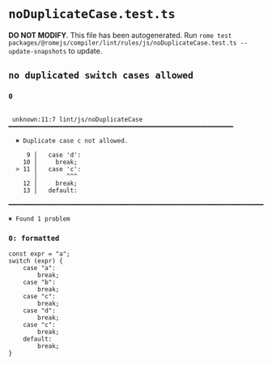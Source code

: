 # `noDuplicateCase.test.ts`

**DO NOT MODIFY**. This file has been autogenerated. Run `rome test packages/@romejs/compiler/lint/rules/js/noDuplicateCase.test.ts --update-snapshots` to update.

## `no duplicated switch cases allowed`

### `0`

```

 unknown:11:7 lint/js/noDuplicateCase ━━━━━━━━━━━━━━━━━━━━━━━━━━━━━━━━━━━━━━━━━━━━━━━━━━━━━━━━━━━━━━

  ✖ Duplicate case c not allowed.

     9 │   case 'd':
    10 │     break;
  > 11 │   case 'c':
       │        ^^^
    12 │     break;
    13 │   default:

━━━━━━━━━━━━━━━━━━━━━━━━━━━━━━━━━━━━━━━━━━━━━━━━━━━━━━━━━━━━━━━━━━━━━━━━━━━━━━━━━━━━━━━━━━━━━━━━━━━━

✖ Found 1 problem

```

### `0: formatted`

```
const expr = "a";
switch (expr) {
	case "a":
		break;
	case "b":
		break;
	case "c":
		break;
	case "d":
		break;
	case "c":
		break;
	default:
		break;
}

```
